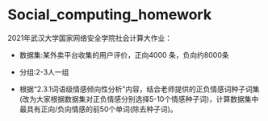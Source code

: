 # Social_computing_homework
2021年武汉大学国家网络安全学院社会计算大作业：
- 数据集:某外卖平台收集的用户评价，正向4000 条，负向约8000条

- 分组:2-3人一组

- 根据“2.3.1词语级情感倾向性分析”内容，结合老师提供的正负情感词种子词集(改为大家根据数据集对正负情感分别选择5-10个情感种子词)，计算数据集中最具有正向/负向情感的前50个单词(除去种子词)。

